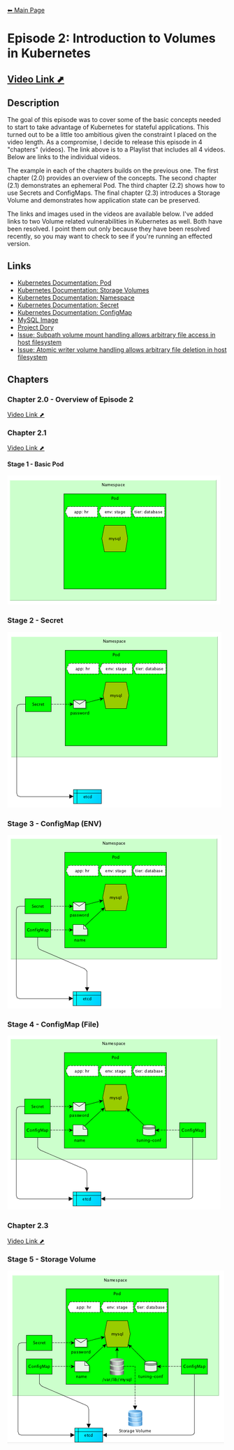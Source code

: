 [⬅ Main Page](https://github.com/e4jet/dsop)

# Episode 2: Introduction to Volumes in Kubernetes

## [Video Link ⬈](https://www.youtube.com/playlist?list=PL-xGSXoxFBMehf1oX1JyLel9_bl5LUmxH)

## Description

The goal of this episode was to cover some of the basic concepts needed to start to take advantage of Kubernetes for stateful applications. This turned out to be a little too ambitious given the constraint I placed on the video length. As a compromise, I decide to release this episode in 4 "chapters" (videos). The link above is to a Playlist that includes all 4 videos. Below are links to the individual videos.

The example in each of the chapters builds on the previous one.  The first chapter (2.0) provides an overview of the concepts. The second chapter (2.1) demonstrates an ephemeral Pod. The third chapter (2.2) shows how to use Secrets and ConfigMaps. The final chapter (2.3) introduces a Storage Volume and demonstrates how application state can be preserved.

The links and images used in the videos are available below. I've added links to two Volume related vulnerabilities in Kubernetes as well. Both have been resolved. I point them out only because they have been resolved recently, so you may want to check to see if you're running an effected version.

## Links

* [Kubernetes Documentation: Pod](https://kubernetes.io/docs/concepts/workloads/pods/pod/)
* [Kubernetes Documentation: Storage Volumes](https://kubernetes.io/docs/concepts/storage/volumes/)
* [Kubernetes Documentation: Namespace](https://kubernetes.io/docs/concepts/overview/working-with-objects/namespaces/)
* [Kubernetes Documentation: Secret](https://kubernetes.io/docs/concepts/configuration/secret/)
* [Kubernetes Documentation: ConfigMap](https://kubernetes.io/docs/tasks/configure-pod-container/configure-pod-configmap/)
* [MySQL Image](https://hub.docker.com/_/mysql/)
* [Project Dory](https://github.com/hpe-storage/dory)
* [Issue: Subpath volume mount handling allows arbitrary file access in host filesystem](https://github.com/kubernetes/kubernetes/issues/60813)
* [Issue: Atomic writer volume handling allows arbitrary file deletion in host filesystem](https://github.com/kubernetes/kubernetes/issues/60814)

## Chapters

### Chapter 2.0 - Overview of Episode 2

[Video Link ⬈](https://www.youtube.com/playlist?list=PL-xGSXoxFBMehf1oX1JyLel9_bl5LUmxH)

### Chapter 2.1

[Video Link ⬈](https://www.youtube.com/watch?v=sqlEc8NndnI&index=2&list=PL-xGSXoxFBMehf1oX1JyLel9_bl5LUmxH)

#### Stage 1 - Basic Pod

![1](images/1.png)

### Stage 2 - Secret

![2](images/2.png)

### Stage 3 - ConfigMap (ENV)

![3](images/3.png)

### Stage 4 - ConfigMap (File)

![4](images/4.png)

### Chapter 2.3

[Video Link ⬈](https://www.youtube.com/watch?v=6bPPUzuKLEA&list=PL-xGSXoxFBMehf1oX1JyLel9_bl5LUmx)

### Stage 5 - Storage Volume

![5](images/5.png)

